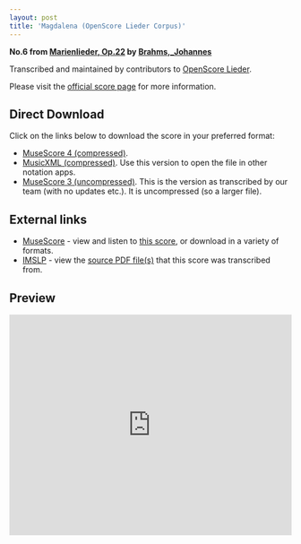 ```yaml
---
layout: post
title: 'Magdalena (OpenScore Lieder Corpus)'
---
```


__No.6 from [Marienlieder, Op.22](https://fourscoreandmore.org/openscore/lieder/Brahms,_Johannes/Marienlieder,_Op.22/) by [Brahms,_Johannes](https://fourscoreandmore.org/openscore/lieder/Brahms,_Johannes)__

Transcribed and maintained by contributors to [OpenScore Lieder].

Please visit the [official score page] for more information.

[official score page]: https://musescore.com/openscore-lieder-corpus/scores/8702982
[OpenScore Lieder]: https://musescore.com/openscore-lieder-corpus

## Direct Download

Click on the links below to download the score in your preferred format:
- [MuseScore 4 (compressed)](https://fourscoreandmore.org/openscore/lieder/Brahms,_Johannes/Marienlieder,_Op.22/6_Magdalena.mscz).
- [MusicXML (compressed)](https://fourscoreandmore.org/openscore/lieder/Brahms,_Johannes/Marienlieder,_Op.22/6_Magdalena.mxl). Use this version to open the file in other notation apps.
- [MuseScore 3 (uncompressed)](https://raw.githubusercontent.com/OpenScore/Lieder/refs/heads/main/scores/Brahms,_Johannes/Marienlieder,_Op.22/6_Magdalena/lc8702982.mscx). This is the version as transcribed by our team (with no updates etc.). It is uncompressed (so a larger file).

## External links

- [MuseScore] - view and listen to [this score][MuseScore], or download in a variety of formats.
- [IMSLP] - view the [source PDF file(s)][IMSLP] that this score was transcribed from.

[MuseScore]: https://musescore.com/score/8702982
[IMSLP]: https://imslp.org/wiki/Special:ReverseLookup/22901

## Preview

<iframe width="100%" height="394" src="https://musescore.com/openscore-lieder-corpus/scores/8702982/embed" frameborder="0" allowfullscreen allow="autoplay; fullscreen"></iframe>
